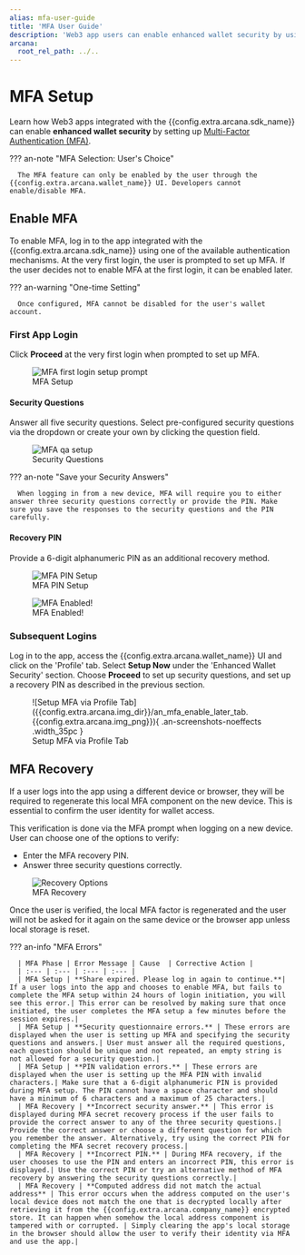 ```yaml
---
alias: mfa-user-guide
title: 'MFA User Guide'
description: 'Web3 app users can enable enhanced wallet security by using Arcana Auth MFA feature.'
arcana:
  root_rel_path: ../..
---
```


# MFA Setup

Learn how Web3 apps integrated with the {{config.extra.arcana.sdk_name}} can enable **enhanced wallet security** by setting up [Multi-Factor Authentication (MFA)]({{page.meta.arcana.root_rel_path}}/concepts/mfa.md).

??? an-note "MFA Selection: User's Choice"

      The MFA feature can only be enabled by the user through the {{config.extra.arcana.wallet_name}} UI. Developers cannot enable/disable MFA.

## Enable MFA

To enable MFA, log in to the app integrated with the {{config.extra.arcana.sdk_name}} using one of the available authentication mechanisms. At the very first login, the user is prompted to set up MFA. If the user decides not to enable MFA at the first login, it can be enabled later. 

??? an-warning "One-time Setting"

      Once configured, MFA cannot be disabled for the user's wallet account.

### First App Login

Click **Proceed** at the very first login when prompted to set up MFA.

<figure markdown="span">
  <img src="{{config.extra.arcana.img_dir}}/an_mfa_setup_firstlogin.gif" alt="MFA first login setup prompt" class="an-screenshots-noeffects width_35pc"/>
  <figcaption>MFA Setup</figcaption>
</figure>

#### Security Questions

Answer all five security questions. Select pre-configured security questions via the dropdown or create your own by clicking the question field.

<figure markdown="span">
  <img src="{{config.extra.arcana.img_dir}}/an_mfa_setup_qa.{{config.extra.arcana.img_png}}" alt="MFA qa setup" class="an-screenshots-noeffects width_35pc"/>
  <figcaption>Security Questions</figcaption>
</figure>

??? an-note "Save your Security Answers"

      When logging in from a new device, MFA will require you to either answer three security questions correctly or provide the PIN. Make sure you save the responses to the security questions and the PIN carefully.

#### Recovery PIN

Provide a 6-digit alphanumeric PIN as an additional recovery method.

<figure markdown="span">
  <img src="{{config.extra.arcana.img_dir}}/an_mfa_pin.{{config.extra.arcana.img_png}}" alt="MFA PIN Setup" class="an-screenshots-noeffects width_35pc"/>
  <figcaption>MFA PIN Setup</figcaption>
</figure>

<figure markdown="span">
  <img src="{{config.extra.arcana.img_dir}}/an_mfa_complete.{{config.extra.arcana.img_png}}" alt="MFA Enabled!" class="an-screenshots-noeffects width_35pc"/>
  <figcaption>MFA Enabled!</figcaption>
</figure>

### Subsequent Logins

Log in to the app, access the {{config.extra.arcana.wallet_name}} UI and click on the 'Profile' tab. Select **Setup Now** under the 'Enhanced Wallet Security' section. Choose **Proceed** to set up security questions, and set up a recovery PIN as described in the previous section.

<figure markdown="span">
  ![Setup MFA via Profile Tab]({{config.extra.arcana.img_dir}}/an_mfa_enable_later_tab.{{config.extra.arcana.img_png}}){ .an-screenshots-noeffects .width_35pc }
  <figcaption>Setup MFA via Profile Tab</figcaption>
</figure>

## MFA Recovery

If a user logs into the app using a different device or browser, they will be required to regenerate this local MFA component on the new device. This is essential to confirm the user identity for wallet access.

This verification is done via the MFA prompt when logging on a new device. User can choose one of the options to verify:

* Enter the MFA recovery PIN.
* Answer three security questions correctly.

<figure markdown="span">
  <img src="{{config.extra.arcana.img_dir}}/an_mfa_recover_options.{{config.extra.arcana.img_png}}" alt="Recovery Options" class="an-screenshots-noeffects width_35pc"/>
  <figcaption>MFA Recovery</figcaption>
</figure>

Once the user is verified, the local MFA factor is regenerated and the user will not be asked for it again on the same device or the browser app unless local storage is reset.

??? an-info "MFA Errors"

      | MFA Phase | Error Message | Cause  | Corrective Action |
      | :--- | :--- | :--- | :--- |
      | MFA Setup | **Share expired. Please log in again to continue.**| If a user logs into the app and chooses to enable MFA, but fails to complete the MFA setup within 24 hours of login initiation, you will see this error.| This error can be resolved by making sure that once initiated, the user completes the MFA setup a few minutes before the session expires.|
      | MFA Setup | **Security questionnaire errors.** | These errors are displayed when the user is setting up MFA and specifying the security questions and answers.| User must answer all the required questions, each question should be unique and not repeated, an empty string is not allowed for a security question.|
      | MFA Setup | **PIN validation errors.** | These errors are displayed when the user is setting up the MFA PIN with invalid characters.| Make sure that a 6-digit alphanumeric PIN is provided during MFA setup. The PIN cannot have a space character and should have a minimum of 6 characters and a maximum of 25 characters.|
      | MFA Recovery | **Incorrect security answer.** | This error is displayed during MFA secret recovery process if the user fails to provide the correct answer to any of the three security questions.| Provide the correct answer or choose a different question for which you remember the answer. Alternatively, try using the correct PIN for completing the MFA secret recovery process.|
      | MFA Recovery | **Incorrect PIN.** | During MFA recovery, if the user chooses to use the PIN and enters an incorrect PIN, this error is displayed.| Use the correct PIN or try an alternative method of MFA recovery by answering the security questions correctly.|
      | MFA Recovery | **Computed address did not match the actual address** | This error occurs when the address computed on the user's local device does not match the one that is decrypted locally after retrieving it from the {{config.extra.arcana.company_name}} encrypted store. It can happen when somehow the local address component is tampered with or corrupted. | Simply clearing the app's local storage in the browser should allow the user to verify their identity via MFA and use the app.|